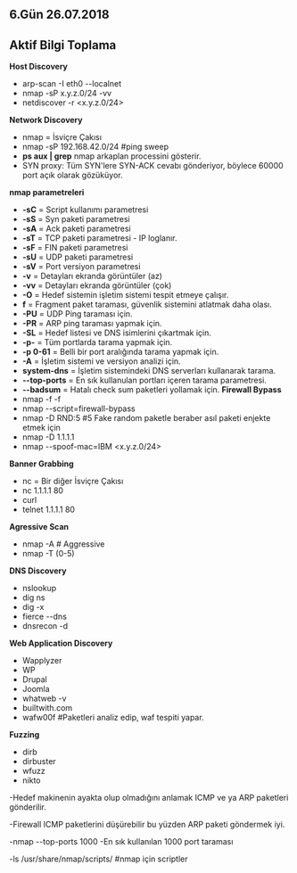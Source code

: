 ##  6.Gün 26.07.2018

##  Aktif Bilgi Toplama

**Host Discovery**
  - arp-scan -I eth0 --localnet
  - nmap -sP x.y.z.0/24 -vv
  - netdiscover -r <x.y.z.0/24>

**Network Discovery**
- nmap = İsviçre Çakısı
- nmap -sP 192.168.42.0/24 #ping sweep
- **ps aux | grep** nmap arkaplan processini gösterir.
- SYN proxy: Tüm SYN'lere SYN-ACK cevabı gönderiyor, böylece 60000 port açık olarak gözüküyor.

**nmap parametreleri**
   -  **-sC** = Script kullanımı parametresi
   -  **-sS** = Syn paketi parametresi
   -  **-sA** = Ack paketi parametresi  
   -  **-sT** = TCP paketi parametresi  - IP loglanır.
   -  **-sF** = FIN paketi parametresi 
   -  **-sU** = UDP paketi parametresi
   -  **-sV** = Port versiyon parametresi
   -  **-v** = Detayları ekranda görüntüler (az)
   -  **-vv**  = Detayları ekranda görüntüler (çok)
   -  **-O**  = Hedef sistemin işletim sistemi tespit etmeye çalışır.
   -  **f** = Fragment paket taraması, güvenlik sistemini atlatmak daha olası.
   -  **-PU** = UDP Ping taraması için.
   -  **-PR** = ARP ping taraması yapmak için.
   -  **-SL** = Hedef listesi ve DNS isimlerini çıkartmak için.
   -  **-p-** = Tüm portlarda tarama yapmak için.
   -  **-p 0-61** = Belli bir port aralığında tarama yapmak için.
   -  **-A** = İşletim sistemi ve versiyon analizi için.
   -  **system-dns** = İşletim sistemindeki DNS serverları kullanarak tarama.
   -  **--top-ports** = En sık kullanulan portları içeren tarama parametresi.
   -  **--badsum** = Hatalı check sum paketleri yollamak için.
**Firewall Bypass**
- nmap -f -f
- nmap --script=firewall-bypass
- nmap -D RND:5 #5 Fake random paketle beraber asıl paketi enjekte etmek için
- nmap -D 1.1.1.1
- nmap --spoof-mac=IBM <x.y.z.0/24>

**Banner Grabbing**
  - nc = Bir diğer İsviçre Çakısı
  - nc 1.1.1.1 80
  - curl
  - telnet 1.1.1.1 80

**Agressive Scan**
  - nmap -A # Aggressive
  - nmap -T (0-5)

**DNS Discovery**
  - nslookup
  - dig ns <IP>
  - dig -x <IP>
  - fierce --dns
  - dnsrecon -d

**Web Application Discovery**
  - Wapplyzer
  - WP
  - Drupal
  - Joomla
  - whatweb <domain> -v
  - builtwith.com
  - wafw00f #Paketleri analiz edip, waf tespiti yapar.

**Fuzzing**
  - dirb
  - dirbuster
  - wfuzz
  - nikto
  

-Hedef makinenin ayakta olup olmadığını anlamak ICMP ve ya ARP paketleri gönderilir.

-Firewall ICMP paketlerini düşürebilir bu yüzden ARP paketi göndermek iyi.

-nmap <IP> --top-ports 1000    -En sık kullanılan 1000 port taraması

-ls /usr/share/nmap/scripts/ #nmap için scriptler
